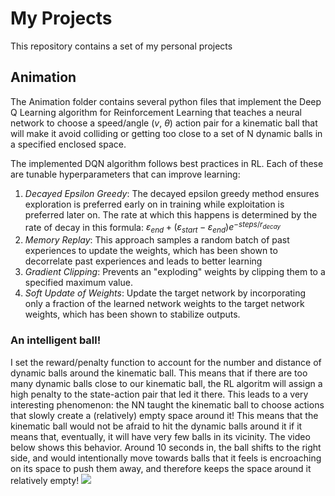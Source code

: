 # My Projects
This repository contains a set of my personal projects

## Animation
The Animation folder contains several python files that implement the Deep Q Learning algorithm for Reinforcement Learning that
teaches a neural network to choose a speed/angle ($v$, $\theta$) action pair for a kinematic ball that will make it avoid colliding or getting too
close to a set of N dynamic balls in a specified enclosed space.

The implemented DQN algorithm follows best practices in RL. Each of these are tunable hyperparameters that can improve learning:
1. _Decayed Epsilon Greedy_: The decayed epsilon greedy method ensures exploration is preferred early on in training while exploitation is preferred
later on. The rate at which this happens is determined by the rate of decay in this formula: $\varepsilon_{end} + (\varepsilon_{start} - \varepsilon_{end})e^{-steps/r_{decay}}$
2. _Memory Replay_: This approach samples a random batch of past experiences to update the weights, which has been shown to decorrelate past experiences
and leads to better learning
3. _Gradient Clipping_: Prevents an "exploding" weights by clipping them to a specified maximum value.
4. _Soft Update of Weights_: Update the target network by incorporating only a fraction of the learned network weights to the target network weights, which has been shown to
stabilize outputs.

### An intelligent ball!
I set the reward/penalty function to account for the number and distance of dynamic balls around the kinematic ball. This means that if there are too many dynamic balls close to
our kinematic ball, the RL algoritm will assign a high penalty to the state-action pair that led it there. This leads to a very interesting phenomenon: the NN taught the kinematic ball to choose
actions that slowly create a (relatively) empty space around it! This means that the kinematic ball would not be afraid to hit the dynamic balls around it if it means that,
eventually, it will have very few balls in its vicinity. The video below shows this behavior. Around 10 seconds in, the ball shifts to the right side, and would intentionally
move towards balls that it feels is encroaching on its space to push them away, and therefore keeps the space around it relatively empty!
![](https://github.com/alaa-qarooni/MyProjects/blob/main/Animation/video.gif)
